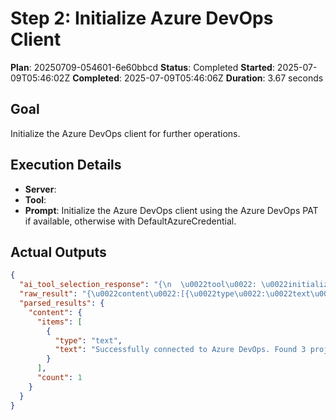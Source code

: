 ﻿# Step 2: Initialize Azure DevOps Client

**Plan**: 20250709-054601-6e60bbcd
**Status**: Completed
**Started**: 2025-07-09T05:46:02Z
**Completed**: 2025-07-09T05:46:06Z
**Duration**: 3.67 seconds

## Goal
Initialize the Azure DevOps client for further operations.

## Execution Details
- **Server**: 
- **Tool**: 
- **Prompt**: Initialize the Azure DevOps client using the Azure DevOps PAT if available, otherwise with DefaultAzureCredential.

## Actual Outputs
```json
{
  "ai_tool_selection_response": "{\n  \u0022tool\u0022: \u0022initialize_azure_dev_ops_client\u0022,\n  \u0022parameters\u0022: {\n    \u0022organizationUrl\u0022: \u0022dnceng\u0022\n  }\n}",
  "raw_result": "{\u0022content\u0022:[{\u0022type\u0022:\u0022text\u0022,\u0022text\u0022:\u0022Successfully connected to Azure DevOps. Found 3 projects.\u0022}]}",
  "parsed_results": {
    "content": {
      "items": [
        {
          "type": "text",
          "text": "Successfully connected to Azure DevOps. Found 3 projects."
        }
      ],
      "count": 1
    }
  }
}
```
